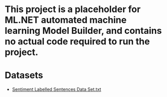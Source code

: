 ﻿# This project is a placeholder for ML.NET automated machine learning Model Builder, and contains no actual code required to run the project.

# Datasets
* [Sentiment Labelled Sentences Data Set.txt](https://archive.ics.uci.edu/ml/datasets/Sentiment+Labelled+Sentences)